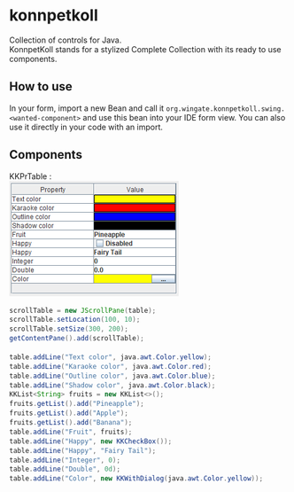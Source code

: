 # konnpetkoll
Collection of controls for Java.<br />
KonnpetKoll stands for a stylized Complete Collection with its ready to use components.
## How to use
In your form, import a new Bean and call it ```org.wingate.konnpetkoll.swing.<wanted-component>``` and use this bean into your IDE form view. You can also use it directly in your code with an import.
## Components

KKPrTable :<br />
![KKPrTable](https://github.com/TW2/konnpetkoll/blob/main/screenshots/01.png)
```Java
scrollTable = new JScrollPane(table);
scrollTable.setLocation(100, 10);
scrollTable.setSize(300, 200);
getContentPane().add(scrollTable);

table.addLine("Text color", java.awt.Color.yellow);
table.addLine("Karaoke color", java.awt.Color.red);
table.addLine("Outline color", java.awt.Color.blue);
table.addLine("Shadow color", java.awt.Color.black);
KKList<String> fruits = new KKList<>();
fruits.getList().add("Pineapple");
fruits.getList().add("Apple");
fruits.getList().add("Banana");
table.addLine("Fruit", fruits);
table.addLine("Happy", new KKCheckBox());
table.addLine("Happy", "Fairy Tail");
table.addLine("Integer", 0);
table.addLine("Double", 0d);
table.addLine("Color", new KKWithDialog(java.awt.Color.yellow));
```
